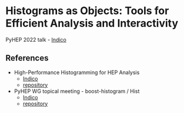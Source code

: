 # Histograms as Objects: Tools for Efficient Analysis and Interactivity

PyHEP 2022 talk - [Indico](https://indico.cern.ch/event/1150631/contributions/5014273/)

## References

- High-Performance Histogramming for HEP Analysis
  - [Indico](https://indico.cern.ch/event/1019958/contributions/4430375/)
  - [repository](https://github.com/henryiii/histogram-tutorial/tree/1.0.0)
- PyHEP WG topical meeting - boost-histogram / Hist
  - [Indico](https://indico.cern.ch/event/1133099/)
  - [repository](https://github.com/henryiii/histogram-tutorial/releases/tag/2.0.0)
